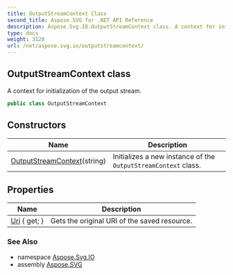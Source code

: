 ```yaml
---
title: OutputStreamContext Class
second_title: Aspose.SVG for .NET API Reference
description: Aspose.Svg.IO.OutputStreamContext class. A context for initialization of the output stream
type: docs
weight: 3120
url: /net/aspose.svg.io/outputstreamcontext/
---
```

## OutputStreamContext class

A context for initialization of the output stream.

```csharp
public class OutputStreamContext
```

## Constructors

| Name | Description |
| --- | --- |
| [OutputStreamContext](outputstreamcontext/)(string) | Initializes a new instance of the `OutputStreamContext` class. |

## Properties

| Name | Description |
| --- | --- |
| [Uri](../../aspose.svg.io/outputstreamcontext/uri/) { get; } | Gets the original URI of the saved resource. |

### See Also

* namespace [Aspose.Svg.IO](../../aspose.svg.io/)
* assembly [Aspose.SVG](../../)
